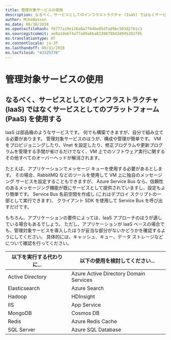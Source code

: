 ```yaml
---
title: 管理対象サービスの使用
description: なるべく、サービスとしてのインフラストラクチャ (IaaS) ではなくサービスとしてのプラットフォーム (PaaS) を使用する
author: MikeWasson
ms.date: 08/30/2018
ms.openlocfilehash: f6777a19e126a8a7f64be05dfad9bc503d27b1c3
ms.sourcegitcommit: ae8a1de6f4af7a89a66a8339879843d945201f85
ms.translationtype: HT
ms.contentlocale: ja-JP
ms.lasthandoff: 08/31/2018
ms.locfileid: "43325776"
---
```

# <a name="use-managed-services"></a>管理対象サービスの使用

## <a name="when-possible-use-platform-as-a-service-paas-rather-than-infrastructure-as-a-service-iaas"></a>なるべく、サービスとしてのインフラストラクチャ (IaaS) ではなくサービスとしてのプラットフォーム (PaaS) を使用する

IaaS は部品箱のようなサービスです。 何でも構築できますが、自分で組み立てる必要があります。 管理対象サービスのほうが、構成や管理が簡単です。 VM をプロビジョニングしたり、Vnet を設定したり、修正プログラムや更新プログラムを管理する手間が省けるだけでなく、VM 上でのソフトウェア実行に関するその他すべてのオーバーヘッドが解消されます。

たとえば、アプリケーションでメッセージ キューを使用する必要があるとします。 その場合、RabbitMQ などのツールを使用して VM 上に独自のメッセージング サービスを設定することもできますが、 Azure Service Bus なら、信頼性のあるメッセージング機能が既にサービスとして提供されていますし、設定もより簡単です。 Service Bus 名前空間を作成し (これはデプロイ スクリプトの一部として実行できます)、 クライアント SDK を使用して Service Bus を呼び出すだけです。 

もちろん、アプリケーションの要件によっては、IaaS アプローチのほうが適している場合もあるでしょう。 ただし、アプリケーションが IaaS ベースの場合でも、管理対象サービスを導入したほうが妥当な部分がないかどうかを確認するようにしてください。 具体的には、キャッシュ、キュー、データ ストレージなどについて確認を行ってください。

| 以下を実行する代わりに... | 以下の使用を検討してください... |
|-----------------------|-------------|
| Active Directory | Azure Active Directory Domain Services |
| Elasticsearch | Azure Search |
| Hadoop | HDInsight |
| IIS | App Service |
| MongoDB | Cosmos DB |
| Redis | Azure Redis Cache |
| SQL Server | Azure SQL Database |



